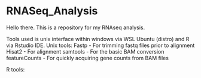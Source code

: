 # RNASeq_Analysis
Hello there.  This is a repository for my RNAseq analysis.

Tools used is unix interface within windows via WSL Ubuntu (distro) and R via Rstudio IDE.
Unix tools:
  Fastp - For trimming fastq files prior to alignment
  Hisat2 - For alignment
  samtools - For the basic BAM conversion
  featureCounts - For quickly acquiring gene counts from BAM files
 
 R tools:
 

